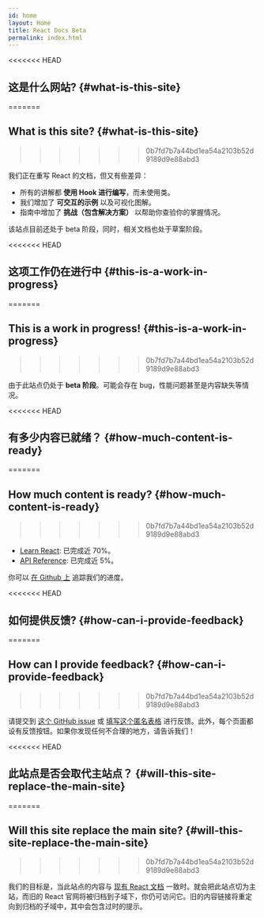 ```yaml
---
id: home
layout: Home
title: React Docs Beta
permalink: index.html
---
```


<HomepageHero />

<<<<<<< HEAD
## 这是什么网站? {#what-is-this-site}
=======
## What is this site? {#what-is-this-site}
>>>>>>> 0b7fd7b7a44bd1ea54a2103b52d9189d9e88abd3

我们正在重写 React 的文档，但又有些差异：

- 所有的讲解都 **使用 Hook 进行编写**，而未使用类。
- 我们增加了 **可交互的示例** 以及可视化图解。
- 指南中增加了 **挑战（包含解决方案）** 以帮助你查验你的掌握情况。

该站点目前还处于 beta 阶段，同时，相关文档也处于草案阶段。

<<<<<<< HEAD
## 这项工作仍在进行中 {#this-is-a-work-in-progress}
=======
## This is a work in progress! {#this-is-a-work-in-progress}
>>>>>>> 0b7fd7b7a44bd1ea54a2103b52d9189d9e88abd3

由于此站点仍处于 **beta 阶段**。可能会存在 bug，性能问题甚至是内容缺失等情况。

<<<<<<< HEAD
## 有多少内容已就绪？ {#how-much-content-is-ready}
=======
## How much content is ready? {#how-much-content-is-ready}
>>>>>>> 0b7fd7b7a44bd1ea54a2103b52d9189d9e88abd3

* [Learn React](/learn): 已完成近 70%。
* [API Reference](/reference): 已完成近 5%。

你可以 [在 Github 上](https://github.com/reactjs/reactjs.org/issues/3308) 追踪我们的进度。

<<<<<<< HEAD
## 如何提供反馈? {#how-can-i-provide-feedback}
=======
## How can I provide feedback? {#how-can-i-provide-feedback}
>>>>>>> 0b7fd7b7a44bd1ea54a2103b52d9189d9e88abd3

请提交到 [这个 GitHub issue](https://github.com/reactjs/reactjs.org/issues/3308) 或 [填写这个匿名表格](https://www.surveymonkey.co.uk/r/Y6GH986) 进行反馈。此外，每个页面都设有反馈按钮。如果你发现任何不合理的地方，请告诉我们！

<<<<<<< HEAD
## 此站点是否会取代主站点？ {#will-this-site-replace-the-main-site}
=======
## Will this site replace the main site? {#will-this-site-replace-the-main-site}
>>>>>>> 0b7fd7b7a44bd1ea54a2103b52d9189d9e88abd3

我们的目标是，当此站点的内容与 [现有 React 文档](https://reactjs.org/) 一致时。就会把此站点切为主站，而旧的 React 官网将被归档到子域下，你仍可访问它。旧的内容链接将重定向到归档的子域中，其中会包含过时的提示。
